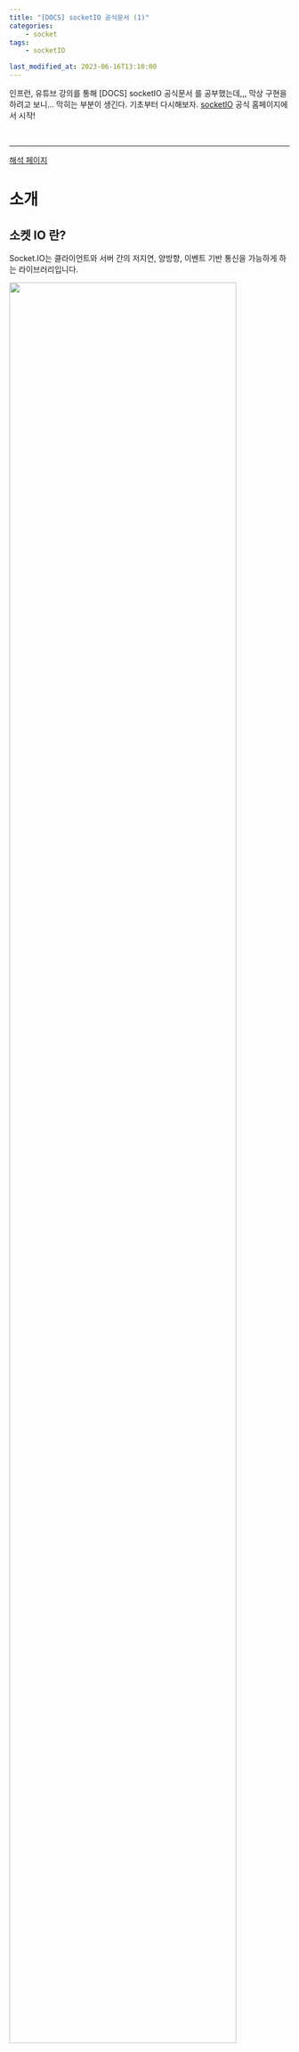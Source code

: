 ```yaml
---
title: "[DOCS] socketIO 공식문서 (1)"
categories:
    - socket
tags:
    - socketIO

last_modified_at: 2023-06-16T13:10:00
---
```


인프런, 유튜브 강의를 통해 [DOCS] socketIO 공식문서 를 공부했는데,,, 막상 구현을 하려고 보니... 막히는 부분이 생긴다. 기초부터 다시해보자. [socketIO](https://socket.io/) 공식 홈페이지에서 시작!

<br>

---

[해석 페이지](https://socket.io/docs/v4/)

# 소개

## 소켓 IO 란?

Socket.IO는 클라이언트와 서버 간의 저지연, 양방향, 이벤트 기반 통신을 가능하게 하는 라이브러리입니다.

<img src="https://github.com/Gaepo-transcendance-fighters/ft_transcendance/assets/85930183/e90cf9aa-12c4-47ce-a2fd-2f33df025de0" width="90%">

Socket.IO는 [웹소켓 프로토콜](https://en.wikipedia.org/wiki/WebSocket) 기반으로 구축되었으며 HTTP 롱폴링 또는 자동 재연결에 대한 폴백 등의 추가 기능을 제공합니다.

❗️ INFO \_ 웹소켓은 서버와 브라우저 간에 전이중 및 저지연 채널을 제공하는 통신 프로토콜입니다.

<br>

### ↘︎ Plain WebSockets

-   Server

    ```ts
    import { WebSocketServer } from "ws";

    const server = new WebSocketServer({ port: 3000 });

    server.on("connection", (socket) => {
        // send a message to the client
        socket.send(
            JSON.stringify({
                type: "hello from server",
                content: [1, "2"],
            }),
        );

        // receive a message from the client
        socket.on("message", (data) => {
            const packet = JSON.parse(data);

            switch (packet.type) {
                case "hello from client":
                    // ...
                    break;
            }
        });
    });
    ```

-   Client

    ```ts
    const socket = new WebSocket("ws://localhost:3000");

    socket.addEventListener("open", () => {
        // send a message to the server
        socket.send(
            JSON.stringify({
                type: "hello from client",
                content: [3, "4"],
            }),
        );
    });

    // receive a message from the server
    socket.addEventListener("message", ({ data }) => {
        const packet = JSON.parse(data);

        switch (packet.type) {
            case "hello from server":
                // ...
                break;
        }
    });
    ```

두 예제 모두 매우 비슷해 보이지만, Socket.IO는 내부적으로 프로덕션 환경에서 웹소켓 기반 애플리케이션을 실행할 때 존재하는 복잡성을 숨기는 기능을 제공합니다.

<br>

---

## 소켓 IO 에 대한 오해

❗️ Socket.IO 는 웹 소켓 구현이 아니다.

Socket.IO는 전송용 WebSocket을 사용할 떄도 있지만, 각 패킷에 추가 메타데이터를 추가합니다. 그렇기 때문에 웹소켓 클라이언트는 Socket.IO 서버에 성공적으로 연결할 수 없고, Socket.IO 클라이언트도 일반 웹소켓 서버에 연결할 수 없습니다.

```ts
// WARNING: the client will NOT be able to connect!
const socket = io("ws://echo.websocket.org");
```

일반 웹소켓 서버를 찾고 계신다면 ws 또는 µWebSockets.js를 살펴보시기 바랍니다.

❗️ Socket.IO는 모바일 애플리케이션의 백그라운드 서비스에서 사용하기 위한 것이 아닙니다.

Socket.IO 라이브러리는 서버에 대한 개방형 TCP 연결을 유지하므로 사용자의 배터리가 많이 소모될 수 있습니다. 이 사용 사례에서는 FCM과 같은 전용 메시징 플랫폼을 사용하시기 바랍니다.

<br>

---

## 특징

일반 웹소켓에 비해 Socket.IO가 제공하는 기능은 다음과 같습니다.

<br>

### ↘︎ HTTP long-polling fallback

웹소켓 연결을 설정할 수 없는 경우 연결은 HTTP 롱폴링으로 돌아갑니다.

이 기능은 10년 전 프로젝트가 만들어졌을 때, 웹소켓에 대한 브라우저 지원이 아직 초기 단계였기 때문에 사람들이 Socket.IO를 사용하는 가장 큰 이유였습니다.

현재 대부분의 브라우저가 웹소켓을 지원하지만(97% 이상), 잘못 구성된 프록시 때문에 웹소켓 연결을 설정할 수 없다는 사용자들의 보고를 여전히 받고 있기 때문에 이 기능은 여전히 훌륭한 기능입니다.

☝🏻 ['[DOCS] socketIO 공식문서 & websocket 차이' 참고자료 \_ 블로그](https://doozi0316.tistory.com/entry/WebSocket%EC%9D%B4%EB%9E%80-%EA%B0%9C%EB%85%90%EA%B3%BC-%EB%8F%99%EC%9E%91-%EA%B3%BC%EC%A0%95-socketio-Polling-Streaming)

<br>

### ↘︎ Automatic reconnection

특정 조건에서는 서버와 클라이언트 간의 웹소켓 연결이 중단될 수 있으며, 양쪽 모두 링크가 끊어진 상태를 인식하지 못할 수 있습니다. 그렇기 때문에 Socket.IO에는 주기적으로 연결 상태를 확인하는 하트비트 메커니즘이 포함되어 있습니다.

그리고 클라이언트가 결국 연결이 끊어지면 서버에 과부하가 걸리지 않도록 `Exponential Backoff` 으로 재연결을 시도한다.

☝🏻['하트비트 메커니즘' 참고자료 \_ 블로그](https://change-words.tistory.com/entry/computer-network-heartbeat) <br>
☝🏻['Exponential Backoff' 참고자료 \_ 블로그](https://jungseob86.tistory.com/12)

<br>

### ↘︎ Packet buffering

패킷은 클라이언트의 연결이 끊어지면 자동으로 버퍼링되며, 재연결 시 전송됩니다.

<br>

### ↘︎ Acknowledgements

Socket.IO는 이벤트를 보내고 응답을 받을 수 있는 편리한 방법을 제공합니다:

-   Sender

    ```ts
    socket.emit("hello", "world", (response) => {
        console.log(response); // "got it"
    });
    ```

-   Receiver

    ```ts
    socket.on("hello", (arg, callback) => {
        console.log(arg); // "world"
        callback("got it");
    });
    ```

-   Add timeout

    ```ts
    socket.timeout(5000).emit("hello", "world", (err, response) => {
        if (err) {
            // the other side did not acknowledge the event in the given delay
        } else {
            console.log(response); // "got it"
        }
    });
    ```

<br>

### ↘︎ Broadcasting

서버 측에서는 [연결된 모든 클라이언트](https://socket.io/docs/v4/broadcasting-events/) 또는 [클라이언트의 하위 집합](https://socket.io/docs/v4/rooms/)에 이벤트를 보낼 수 있습니다:

```ts
// to all connected clients
io.emit("hello");

// to all connected clients in the "news" room
io.to("news").emit("hello");
```

이 기능은 [여러 노드로 확장](https://socket.io/docs/v4/using-multiple-nodes/)할 때도 작동합니다.

<br>

### ↘︎ Multiplexing

네임스페이스를 사용하면 애플리케이션의 로직을 분할할 수 있습니다. 예를 들어 권한이 부여된 사용자만 참여할 수 있는 '관리자' 채널을 만들려는 경우 유용할 수 있습니다.

```ts
io.on("connection", (socket) => {
    // classic users
});

io.of("/admin").on("connection", (socket) => {
    // admin users
});
```

<br>

---

## Common questions

### ↘︎ Socket.IO 가 요즘도 필요한가?

애플리케이션에 일반 웹소켓을 사용하는 경우 결국에는 재연결, 승인 또는 브로드캐스팅과 같이 Socket.IO에 이미 포함되어 있고 테스트를 거친 대부분의 기능을 구현해야 할 것입니다.

<br>

### ↘︎ Socket.IO의 과부하는 얼마인가?

`socket.emit("hello", "world")`은 `42["hello","world"]`가 포함된 단일 웹소켓 프레임으로 전송됩니다:

-   4는 Engine.IO "메시지" 패킷 유형입니다.
-   2는 Socket.IO "메시지" 패킷 유형입니다.
-   ["hello","world"]는 인자 배열의 JSON.stringify()로 변환된 버전입니다.

따라서 각 메시지에 대해 몇 바이트가 추가되며, 커스텀 파서를 사용하면 더 줄일 수 있습니다.

